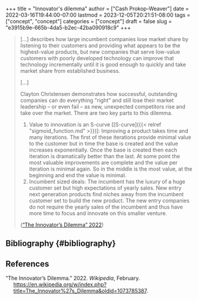 +++
title = "Innovator's dilemma"
author = ["Cash Prokop-Weaver"]
date = 2022-03-16T19:44:00-07:00
lastmod = 2023-12-05T20:21:51-08:00
tags = ["concept", "concept"]
categories = ["concept"]
draft = false
slug = "e3915b9e-665b-4da5-b2ec-42ba090918c9"
+++

> [...] describes how large incumbent companies lose market share by listening to their customers and providing what appears to be the highest-value products, but new companies that serve low-value customers with poorly developed technology can improve that technology incrementally until it is good enough to quickly and take market share from established business.
>
> [...]
>
> Clayton Christensen demonstrates how successful, outstanding companies can do everything "right" and still lose their market leadership – or even fail – as new, unexpected competitors rise and take over the market. There are two key parts to this dilemma.
>
> 1.  Value to innovation is an S-curve [[S-curve]({{< relref "sigmoid_function.md" >}})]: Improving a product takes time and many iterations. The first of these iterations provide minimal value to the customer but in time the base is created and the value increases exponentially. Once the base is created then each iteration is dramatically better than the last. At some point the most valuable improvements are complete and the value per iteration is minimal again. So in the middle is the most value, at the beginning and end the value is minimal.
> 2.  Incumbent sized deals: The incumbent has the luxury of a huge customer set but high expectations of yearly sales. New entry next generation products find niches away from the incumbent customer set to build the new product. The new entry companies do not require the yearly sales of the incumbent and thus have more time to focus and innovate on this smaller venture.
>
> (<a href="#citeproc_bib_item_1">“The Innovator’s Dilemma” 2022</a>)


## Bibliography {#bibliography}

## References

<style>.csl-entry{text-indent: -1.5em; margin-left: 1.5em;}</style><div class="csl-bib-body">
  <div class="csl-entry"><a id="citeproc_bib_item_1"></a>“The Innovator’s Dilemma.” 2022. <i>Wikipedia</i>, February. <a href="https://en.wikipedia.org/w/index.php?title=The_Innovator%27s_Dilemma&oldid=1073785387">https://en.wikipedia.org/w/index.php?title=The_Innovator%27s_Dilemma&#38;oldid=1073785387</a>.</div>
</div>
